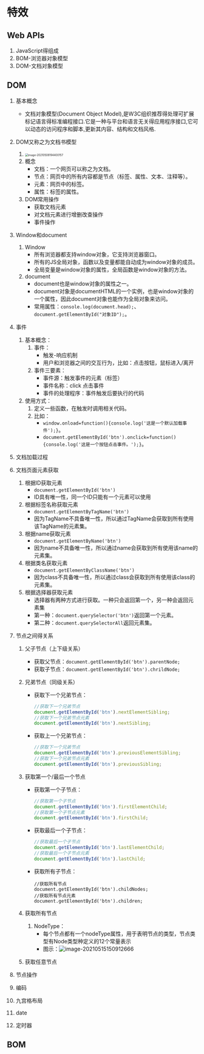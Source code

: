 # 特效

## Web APIs

1. JavaScript得组成
2. BOM-浏览器对象模型
3. DOM-文档对象模型



## DOM

1. 基本概念
   - 文档对象模型(Document Object Model),是W3C组织推荐得处理可扩展标记语言得标准编程接口.它是一种与平台和语言无关得应用程序接口,它可以动态的访问程序和脚本,更新其内容、结构和文档风格.
   
2. DOM又称之为文档书模型
   1. <img src="D:\Work\新建文件夹\Study\Image\JavaScript特效\image-20210508194400157.png" alt="image-20210508194400157" style="zoom:50%;" />
   2. 概念
      - 文档：一个网页可以称之为文档。
      - 节点：网页中的所有内容都是节点（标签、属性、文本、注释等）。
      - 元素：网页中的标签。
      - 属性：标签的属性。
   3. DOM常用操作
      - 获取文档元素
      - 对文档元素进行增删改查操作
      - 事件操作
   
3. Window和document
   1. Window
      - 所有浏览器都支持window对象，它支持浏览器窗口。
      - 所有的JS全局对象，函数以及变量都能自动成为window对象的成员。
      - 全局变量是window对象的属性，全局函数是window对象的方法。
   2. document
      - document也是window对象的属性之一。
      - document对象是documentHTML的一个实例，也是window对象的一个属性，因此document对象也能作为全局对象来访问。
      - 常用属性：`console.log(document.head);`、`document.getElementById("对象ID");`。
   
4. 事件
   1. 基本概念：
      1. 事件：
         - 触发-响应机制
         - 用户和浏览器之间的交互行为，比如：点击按钮，鼠标进入/离开
      2. 事件三要素：
         - 事件源：触发事件的元素（标签）
         - 事件名称：click 点击事件
         - 事件的处理程序：事件触发后要执行的代码
   2. 使用方式：
      1. 定义一些函数，在触发时调用相关代码。
      2. 比如：
         - `window.onload=function(){console.log('这是一个默认加载事件');}`。
         - `document.getElementById('btn').onclick=function(){console.log('这是一个按钮点击事件。');}`。
   
5. 文档加载过程

6. 文档页面元素获取
   1. 根据ID获取元素
      - `document.getElementById('btn')`
      - ID具有唯一性，同一个ID只能有一个元素可以使用
   2. 根据标签名称获取元素
      - `document.getElementByTagName('btn')`
      - 因为TagName不具备唯一性，所以通过TagName会获取到所有使用该TagName的元素集。
   3. 根据name获取元素
      - `document.getElementByName('btn')`
      - 因为name不具备唯一性，所以通过name会获取到所有使用该name的元素集。
   4. 根据类名获取元素
      - `document.getElementByClassName('btn')`
      - 因为class不具备唯一性，所以通过class会获取到所有使用该class的元素集。
   5. 根据选择器获取元素
      - 选择器有两种方式进行获取。一种只会返回第一个，另一种会返回元素集
      - 第一种：`document.querySelector('btn')`返回第一个元素。
      - 第二种：`document.querySelectorAll`返回元素集。
   
7. 节点之间得关系

   1. 父子节点（上下级关系）

      - 获取父节点：`document.getElementById('btn').parentNode;`
      - 获取子节点：`document.getElementById('btn').chrildNode;`

   2. 兄弟节点（同级关系）

      - 获取下一个兄弟节点：

        ```javascript
        //获取下一个兄弟节点
        document.getElementById('btn').nextElementSibling;
        //获取下一个兄弟节点元素
        document.getElementById('btn').nextSibling;
        ```

      - 获取上一个兄弟节点：

        ```javascript
        //获取下一个兄弟节点
        document.getElementById('btn').previousElementSibling;
        //获取下一个兄弟节点元素
        document.getElementById('btn').previousSibling;
        ```

   3. 获取第一个/最后一个节点

      - 获取第一个子节点：

        ```javascript
        //获取第一个子节点
        document.getElementById('btn').firstElementChild;
        //获取第一个子节点元素
        document.getElementById('btn').firstChild;
        ```

      - 获取最后一个子节点：

        ```javascript
        //获取最后一个子节点
        document.getElementById('btn').lastElementChild;
        //获取最后一个子节点元素
        document.getElementById('btn').lastChild;
        ```

      - 获取所有子节点：

        ```
        //获取所有节点
        document.getElementById('btn').childNodes;
        //获取所有节点元素
        document.getElementById('btn').children;
        ```

   4. 获取所有节点

      1. NodeType：
         - 每个节点都有一个nodeType属性，用于表明节点的类型，节点类型有Node类型种定义的12个常量表示
         - 图示：![image-20210515150912666](D:\Work\新建文件夹\Study\Image\JavaScript特效\image-20210515150912666.png)

   5. 获取任意节点

8. 节点操作

9. 编码

10. 九宫格布局

11. date

12. 定时器

## BOM